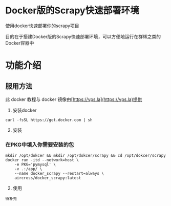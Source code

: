# Docker版的Scrapy快速部署环境
 使用docker快速部署你的scrapy项目

目的在于搭建Docker版的Scrapy快速部署环境，可以方便地运行在群辉之类的Docker容器中

# 功能介绍

## 服用方法
此 docker 教程与 docker 镜像由[https://vps.la](https://vps.la)提供
1. 安装docker
```shell
curl -fsSL https://get.docker.com | sh
```
2. 安装
### 在PKG中填入你需要安装的包
```shell
mkdir /opt/dokcer && mkdir /opt/dokcer/scrapy && cd /opt/dokcer/scrapy
docker run -itd --network=host \
    -e PKG='pymysql' \
    -v .:/app/ \
    --name docker_scrapy --restart=always \
    aircross/docker_scrapy:latest
```
2. 使用
```
待补充
```